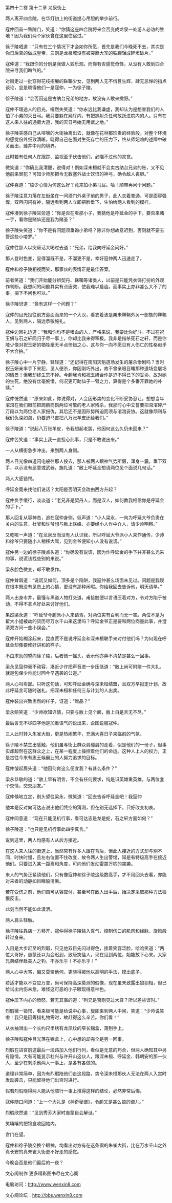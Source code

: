 第四十二卷 第十二章 龙泉街上

两人离开四合院，在华灯初上的街道提心吊胆的举步前行。

寇仲回首一瞥院门，笑道：“你猜这座四合院将来会否变成龙泉一处游人必访的胜地？因为我们两个家伙曾在这里住宿过。”

徐子陵哂道：“只有在三个情况下才会如你所愿，首先是我们今晚死不去，其次是你日后真的做成皇帝，三则是龙泉城没有被突厥大军的铁蹄辗成碎垣破片。”

寇仲道：“我跟你的分别是我做人较乐观。而你有否感觉奇怪，从没有人敢到四合院来寻我们晦气的。”

对街走过一批穿得花枝招展的靺鞨少女，见到两人无不俏目生辉，肆无忌惮的指点谈论，显是晓得他们一是寇仲，一为徐子陵。

徐子陵道：“会否因这是古纳台兄弟的地方，故没有人敢来撒野。”

寇仲不理途人的目光，哑然失笑道：“你永远比我谦虚，我却认为是想害我们的人怕了小弟的灭日弓。我只要躲在厢厅内，有把握射杀任何敢跃进院内的人。只有在这人来人往的通衢大道，我的灭日弓始无用武之地。”

徐子陵突感自己从喧嚷的大街抽离出去，就像在花林那珍贵的经验般，对整个环境的感觉份外细致清晰，晓得自己在面对生死存亡的压力下，终从师妃喧的述障中破关而出，臻井中月的境界。

此时若有任何人在跟踪、监视至乎伏击他们，必瞄不过他的灵觉。

微笑道：“你确比我清醒，说得对！例如深未桓就不会卖古纳台兄弟的账，又不见他前来冒犯？可知少师那把令无数塞外战士饮恨的神弓，确令敌人丧胆。”

寇仲喜道：“陵少心情为何这么好？竟来拍小弟马屁。哈！顺带再问个问题。”

徐子陵注意力落在左街坐在一间酒门外桌子前的男子，此人衣着普通，可是面容强悍，双目闪闪有神，隔远看到两人立即把脸垂下，生怕给两人看到的模样。

寇仲凑到徐子陵耳旁道：“你是否在看那小子，我猜他是呼延金的手下，要否来赌一手，看你是赌仙还是我为赌圣？”

徐子陵失笑道：“你不是有问题须垂询小弟吗？除非你想故意迟到，否则就不要去管这些小喽罗。”

寇仲往那人以突厥话大喝过去道：“兄弟，给我向呼延金问好。”

那人登时色变，显得溜既不是，不溜更不是，幸好寇仲两人迅速走了。

寇仲和徐子陵相视而笑，那家伙的表情正是最佳答案。

前者笑道：“我们开始能分辨契丹、靺鞨等诸类人，以前是只能凭衣饰打扮的外观作判断。我想问的问题其实有点唐突，使我难以启齿。而事实上亦非甚么大不了的事，搁下不问也可以。”

徐子陵讶道：“竟有这样一个问题？”

寇仲的目光投往前方迎面而来的一个大汉，看衣着该是粟未靺鞨外另一部族的靺鞨人，见到两人，隔远恭敬施礼。

寇仲边回礼边道：“我和你均不是嗜血的人，严格来说，我要比你好斗。不过在祝玉妍与石之轩同归于尽一事上，你却比我来得积极。我非是指杀死石之轩，而是你陵少像对祝玉妍的牺牲毫无半点怜惜之心，这与你一向不愿见有人伤亡的性格似乎不大合拍。”

徐子陵心中一片宁静，轻轻道：“还记得在南阳天魁道场发生的屠杀惨剧吗？当时祝玉妍亲率手下来犯，见人便杀，你因刚巧外出，故不曾亲眼目睹那种道场变屠场的情景！但我却终生忘不掉。今趟我肯和祝玉妍合作是迫不得已下的妥协，故对她的生死，绝没有丝毫惋惜，何况更可助仙子一臂之力，算得是个多番开罪她的补赎。”

寇仲恍然道：“原来如此，你说得对，人会因形势的变化不断妥协忍让。想想当年涫涫在我们眼前把商鹏商鹤两位可敬的老人家残杀，我那时心中立誓要把涫涫碎尸万段以为两位老人家报仇，其后还不是因形势所迫而须与涫涫妥协。这就像颉利与我们仇深如海，仍要迫马吉把八万张羊皮还给我们。”

徐子陵道：“说起八万张羊皮，令我想起老跋，他因何这么久仍未回来？”

寇仲苦笑道：“事实上我一直担心此事，只是不敢说出来。”

一人从横街急步冲出，来到两人身侧。

两人目光像四道闪电般往那人投去，那人被两人眼神气势所慑，浑身一震，垂下双手，以示没有恶意或武器，施礼道：“敝上呼延金想请两位见个面说几句话。”

两人大感错愕。

呼延金竟来找他们说话？太阳是否明天会改由西方升起？

寇仲负手缓行，淡淡道：“老兄非是契丹人，而是汉人，如何教我相信你是呼延金的手下。”

那人回复从容神态，追在寇仲身侧，低声道：“小人梁永，一向为呼延大爷负责在关内的生意，杜爷和许爷想与敝上联络，亦要经小人作中介人，请少帅明察。”

又乾咳一声道：“在龙泉反而没有人认识我，所以呼延大爷派小人来作通传，少帅和徐爷只要随小人稍移大驾，见到金爷便知小人没有说谎。”

寇仲另一边的徐子陵点头道：“你确没有说谎，因为作呼延金的手下并非甚么光采的事，说谎该找些别的来说。”

梁永脸色微变，却不敢发作。

寇仲耸肩道：“说谎又如何，顶多是个陷阱，我寇仲甚么场面未见过。问题是我现在根本既没有见贵上的心情，更没有那种闲暇。你给我回去告诉他，明天请早。”

两人出身市井，最懂与黑道人物打交道，甫接触便以言语压着对方，令对方陷于被动，不得不拿点好处来讨好他们。

果然梁永道：“呼延爷今趟派小人来请驾，对两位实有百利而无一害。两位不是为翟大小姐被劫的货历尽万水千山来这里吗？呼延金爷正是要和两位商量此事，并澄清双方间一些小误会。”

寇仲开始糊涂起来，昆直荒不是说呼延金和深未桓联手来对付他们吗？为何现在呼延金却像要修好讲和的样子。

不由求助的望向徐子陵，后者微一摇头，表示他亦弄不清楚是甚么一回事。

梁永见寇仲毫不动容，凑近少许把声音进一步压低道：“敝上尚可附赠一件大礼，就是包保少帅能讨回今早遇袭的公道。”

两人心叫卑鄙。只听这句话，可知呼延金确与深未桓结盟，且双方早拟定计划，故此呼延金可随时送礼，把深未桓和任何三与计划的人出卖。

寇仲装出兴致盅然的样子，讶道：“赠品？”

梁永赔笑道：“少帅欲知详情，只要与敝上见个面，敝上自是言无不尽。”

最后言无不尽四字他是加重语气的说出来，企图说服寇仲。

三人此时转入朱雀大街，更是热闹繁华，充满大喜日子来临前的气氛。

徐子陵不禁生出感触，他们虽与街上群众肩碰肩的走着，似是他们的一份子，但事实却超然在这群众之上，在某一程度上操控着他们的命运。这种人上人的权力，正是古往今来有志王候霸业的人努力追求的目标。

寇仲皱起眉头道：“他因何肯这么便宜我？有甚么条件？”

梁永恭敬的道：“敝上早有明言，不会有任何要求，纯是识英雄重英雄，与两位套个交情，交交朋友。”

寇仲倏地立定，别头望往梁永，微笑道：“回去告诉呼延金吧！我寇仲

他本是反对向可达志说出他们凭空的猜测，但在别无选择下，只好改变初衷。

寇仲同意道：“现在只能见机行事，看可达志是龙是蛇，石之轩方面如何？”

徐子陵道：“也只是见机行事此四宇真言。”

说到这里，两人均感有人从后方接近。

在这人来人往的街道上，当然常有许多人跟在背后，但此人接近的方式却与别不同，时快时慢，且左右位置不住改变，故令两人生出警惕，知是有特级高手在接近他们。只要进入某一距离和角度，可向他们发动雷霆万钧的突袭。

来人的气势正紧锁他们，只有像寇仲和徐子陵这级数高手，才不用回头去看，亦能对来者的动静如目睹般清晰。

若在受伤之前，他们自可从容应付，甚至可在敌人出手后，始决定采取那种方法狠狠反击。

此刻当然不能如此潇洒。

两人肩头轻触。

徐子陵往靠店一方移开，寇仲得徐子陵输入真气，控制伤口的肌肉和经脉，旋风般转过身来。

入目是大步赶至的烈瑕，只见他双目先闪过得色，接着笑容泛脸，哈哈笑道：“两位大哥好，愚蒙还以为会迟到，致唐突佳人，现在见到两位，始能放下心来。大家兄弟结伴赴美人之钓，不亦乐乎！不亦乐乎！”

两人心中大骂，偏又莫奈他何。更晓得被他以高明的手法，摸出底子。

若适才能以不变应万变，尚可保持高深莫测的假像，现在虽未致露出狼狈相，但已给试出内伤未愈，难怪这可恶的小子眼现得意神色。

寇仲压下内心的愤怒，若无其事的道：“列兄是否刚见过大尊？所以差些误时。”

烈瑕微一错愕，看来极可能是给说中心事，旋即来到两人中间，笑道：“少帅说笑啦！我只是因筹措礼物需时，故赶得这么辛苦。你们看！”

从衣袖滑出一个长约尺半绣有龙凤纹的窄长锦盒，落到手上。

徐子陵和寇仲目光落在锦盒上，心中想的却完全是另一回事。

烈瑕在进宫前这最后一段路加入他们行列，看似是无意的巧合，但两人确知其中另有隐情。大有可能显示杜兴与许开山这伙人，跟深未桓、呼延金、韩朝安的那一伙人，至少在刺杀他两人一事上，是各有各做的。

道理非常简单，因为有烈瑕陪他们走这段路，势令深未桓那伙人无法在两人入宫时发动袭击，只能留待他们出宫时进行。

假若烈瑕晓得两人能从他陪行一事上推得这样的结论，必然非常后悔。

寇仲随口问道：“上一个大礼是《神奇秘谱》，令趟又是甚么娘的谱儿。”

烈瑕欣然道：“见到秀芳大家时愚蒙自会解谜。”

笑嘻嘻的把锦盒收回袖内。

宫门在望。

寇仲和徐子陵交换个眼神，均看出对方有在这条假的朱雀大街，比在万水千山之外真长安的真朱雀大街更不好走的感觉。

今晚会否是他们最后的一夜？

文心阁制作 更多精彩图书尽在文心阁

电脑访问：http://www.wenxin8.com

文心阁论坛：http://bbs.wenxin8.com